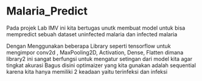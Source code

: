 # Malaria_Predict
Pada projek Lab IMV ini kita bertugas unutk membuat model untuk bisa mempredict sebuah dataset uninfected malaria dan infected malaria 

Dengan Menggunakan beberapa Library seperti tensorflow untuk mengimpor conv2d , MaxPooling2D, Activation, Dense, Flatten dimana library2 ini sangat berfungsi untuk mengatur setingan dari model kita agar tingkat akurasi Bagus disini optimaizer yang kita gunakan adalah sequential karena kita hanya memiliki 2 keadaan yaitu terinfeksi dan infeksi
